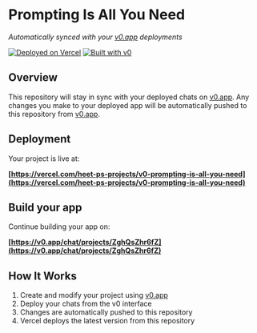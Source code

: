 # Prompting Is All You Need

*Automatically synced with your [v0.app](https://v0.app) deployments*

[![Deployed on Vercel](https://img.shields.io/badge/Deployed%20on-Vercel-black?style=for-the-badge&logo=vercel)](https://vercel.com/heet-ps-projects/v0-prompting-is-all-you-need)
[![Built with v0](https://img.shields.io/badge/Built%20with-v0.app-black?style=for-the-badge)](https://v0.app/chat/projects/ZghQsZhr6fZ)

## Overview

This repository will stay in sync with your deployed chats on [v0.app](https://v0.app).
Any changes you make to your deployed app will be automatically pushed to this repository from [v0.app](https://v0.app).

## Deployment

Your project is live at:

**[https://vercel.com/heet-ps-projects/v0-prompting-is-all-you-need](https://vercel.com/heet-ps-projects/v0-prompting-is-all-you-need)**

## Build your app

Continue building your app on:

**[https://v0.app/chat/projects/ZghQsZhr6fZ](https://v0.app/chat/projects/ZghQsZhr6fZ)**

## How It Works

1. Create and modify your project using [v0.app](https://v0.app)
2. Deploy your chats from the v0 interface
3. Changes are automatically pushed to this repository
4. Vercel deploys the latest version from this repository